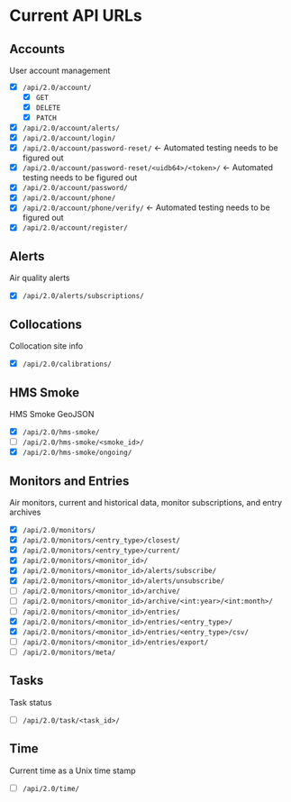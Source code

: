 # Current API URLs

## Accounts

User account management

- [x] `/api/2.0/account/`
  - [x] `GET`
  - [x] `DELETE`
  - [x] `PATCH`
- [x] `/api/2.0/account/alerts/`
- [x] `/api/2.0/account/login/`
- [x] `/api/2.0/account/password-reset/` <- Automated testing needs to be figured out
- [x] `/api/2.0/account/password-reset/<uidb64>/<token>/` <- Automated testing needs to be figured out
- [x] `/api/2.0/account/password/`
- [x] `/api/2.0/account/phone/`
- [x] `/api/2.0/account/phone/verify/` <- Automated testing needs to be figured out
- [x] `/api/2.0/account/register/`

## Alerts

Air quality alerts

- [x] `/api/2.0/alerts/subscriptions/`

## Collocations

Collocation site info

- [x] `/api/2.0/calibrations/`

## HMS Smoke

HMS Smoke GeoJSON

- [x] `/api/2.0/hms-smoke/`
- [ ] `/api/2.0/hms-smoke/<smoke_id>/`
- [x] `/api/2.0/hms-smoke/ongoing/`

## Monitors and Entries

Air monitors, current and historical data, monitor subscriptions, and entry archives

- [x] `/api/2.0/monitors/`
- [x] `/api/2.0/monitors/<entry_type>/closest/`
- [x] `/api/2.0/monitors/<entry_type>/current/`
- [x] `/api/2.0/monitors/<monitor_id>/`
- [x] `/api/2.0/monitors/<monitor_id>/alerts/subscribe/`
- [x] `/api/2.0/monitors/<monitor_id>/alerts/unsubscribe/`
- [ ] `/api/2.0/monitors/<monitor_id>/archive/`
- [ ] `/api/2.0/monitors/<monitor_id>/archive/<int:year>/<int:month>/`
- [ ] `/api/2.0/monitors/<monitor_id>/entries/`
- [x] `/api/2.0/monitors/<monitor_id>/entries/<entry_type>/`
- [x] `/api/2.0/monitors/<monitor_id>/entries/<entry_type>/csv/`
- [ ] `/api/2.0/monitors/<monitor_id>/entries/export/`
- [ ] `/api/2.0/monitors/meta/`

## Tasks

Task status

- [ ] `/api/2.0/task/<task_id>/`

## Time

Current time as a Unix time stamp

- [ ] `/api/2.0/time/`
